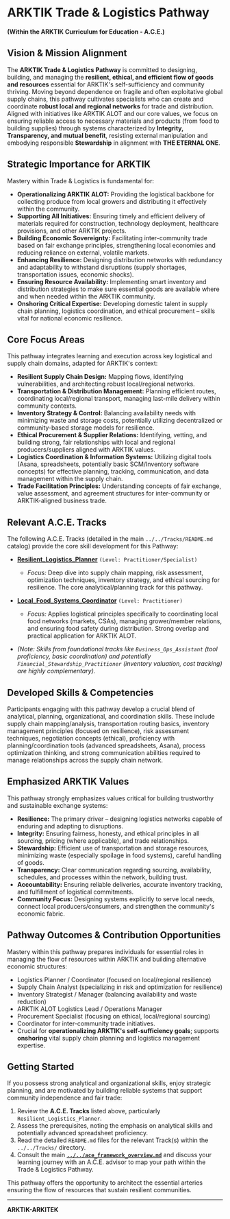 # ARKTIK Trade & Logistics Pathway

**(Within the ARKTIK Curriculum for Education - A.C.E.)**

## Vision & Mission Alignment

The **ARKTIK Trade & Logistics Pathway** is committed to designing, building, and managing the **resilient, ethical, and efficient flow of goods and resources** essential for ARKTIK's self-sufficiency and community thriving. Moving beyond dependence on fragile and often exploitative global supply chains, this pathway cultivates specialists who can create and coordinate **robust local and regional networks** for trade and distribution. Aligned with initiatives like ARKTIK ALOT and our core values, we focus on ensuring reliable access to necessary materials and products (from food to building supplies) through systems characterized by **Integrity, Transparency, and mutual benefit**, resisting external manipulation and embodying responsible **Stewardship** in alignment with **THE ETERNAL ONE**.

## Strategic Importance for ARKTIK

Mastery within Trade & Logistics is fundamental for:

*   **Operationalizing ARKTIK ALOT:** Providing the logistical backbone for collecting produce from local growers and distributing it effectively within the community.
*   **Supporting All Initiatives:** Ensuring timely and efficient delivery of materials required for construction, technology deployment, healthcare provisions, and other ARKTIK projects.
*   **Building Economic Sovereignty:** Facilitating inter-community trade based on fair exchange principles, strengthening local economies and reducing reliance on external, volatile markets.
*   **Enhancing Resilience:** Designing distribution networks with redundancy and adaptability to withstand disruptions (supply shortages, transportation issues, economic shocks).
*   **Ensuring Resource Availability:** Implementing smart inventory and distribution strategies to make sure essential goods are available where and when needed within the ARKTIK community.
*   **Onshoring Critical Expertise:** Developing domestic talent in supply chain planning, logistics coordination, and ethical procurement – skills vital for national economic resilience.

## Core Focus Areas

This pathway integrates learning and execution across key logistical and supply chain domains, adapted for ARKTIK's context:

*   **Resilient Supply Chain Design:** Mapping flows, identifying vulnerabilities, and architecting robust local/regional networks.
*   **Transportation & Distribution Management:** Planning efficient routes, coordinating local/regional transport, managing last-mile delivery within community contexts.
*   **Inventory Strategy & Control:** Balancing availability needs with minimizing waste and storage costs, potentially utilizing decentralized or community-based storage models for resilience.
*   **Ethical Procurement & Supplier Relations:** Identifying, vetting, and building strong, fair relationships with local and regional producers/suppliers aligned with ARKTIK values.
*   **Logistics Coordination & Information Systems:** Utilizing digital tools (Asana, spreadsheets, potentially basic SCM/Inventory software concepts) for effective planning, tracking, communication, and data management within the supply chain.
*   **Trade Facilitation Principles:** Understanding concepts of fair exchange, value assessment, and agreement structures for inter-community or ARKTIK-aligned business trade.

## Relevant A.C.E. Tracks

The following A.C.E. Tracks (detailed in the main `../../Tracks/README.md` catalog) provide the core skill development for this Pathway:

*   **[Resilient_Logistics_Planner](../../Tracks/Resilient_Logistics_Planner/README.md)** `(Level: Practitioner/Specialist)`
    *   *Focus:* Deep dive into supply chain mapping, risk assessment, optimization techniques, inventory strategy, and ethical sourcing for resilience. The core analytical/planning track for this pathway.
*   **[Local_Food_Systems_Coordinator](../../Tracks/Local_Food_Systems_Coordinator/README.md)** `(Level: Practitioner)`
    *   *Focus:* Applies logistical principles specifically to coordinating local food networks (markets, CSAs), managing grower/member relations, and ensuring food safety during distribution. Strong overlap and practical application for ARKTIK ALOT.

*   _(Note: Skills from foundational tracks like `Business_Ops_Assistant` (tool proficiency, basic coordination) and potentially `Financial_Stewardship_Practitioner` (inventory valuation, cost tracking) are highly complementary)._

## Developed Skills & Competencies

Participants engaging with this pathway develop a crucial blend of analytical, planning, organizational, and coordination skills. These include supply chain mapping/analysis, transportation routing basics, inventory management principles (focused on resilience), risk assessment techniques, negotiation concepts (ethical), proficiency with planning/coordination tools (advanced spreadsheets, Asana), process optimization thinking, and strong communication abilities required to manage relationships across the supply chain network.

## Emphasized ARKTIK Values

This pathway strongly emphasizes values critical for building trustworthy and sustainable exchange systems:
*   **Resilience:** The primary driver – designing logistics networks capable of enduring and adapting to disruptions.
*   **Integrity:** Ensuring fairness, honesty, and ethical principles in all sourcing, pricing (where applicable), and trade relationships.
*   **Stewardship:** Efficient use of transportation and storage resources, minimizing waste (especially spoilage in food systems), careful handling of goods.
*   **Transparency:** Clear communication regarding sourcing, availability, schedules, and processes within the network, building trust.
*   **Accountability:** Ensuring reliable deliveries, accurate inventory tracking, and fulfillment of logistical commitments.
*   **Community Focus:** Designing systems explicitly to serve local needs, connect local producers/consumers, and strengthen the community's economic fabric.

## Pathway Outcomes & Contribution Opportunities

Mastery within this pathway prepares individuals for essential roles in managing the flow of resources within ARKTIK and building alternative economic structures:
*   Logistics Planner / Coordinator (focused on local/regional resilience)
*   Supply Chain Analyst (specializing in risk and optimization for resilience)
*   Inventory Strategist / Manager (balancing availability and waste reduction)
*   ARKTIK ALOT Logistics Lead / Operations Manager
*   Procurement Specialist (focusing on ethical, local/regional sourcing)
*   Coordinator for inter-community trade initiatives.
*   Crucial for **operationalizing ARKTIK's self-sufficiency goals**; supports **onshoring** vital supply chain planning and logistics management expertise.

## Getting Started

If you possess strong analytical and organizational skills, enjoy strategic planning, and are motivated by building reliable systems that support community independence and fair trade:
1.  Review the **A.C.E. Tracks** listed above, particularly `Resilient_Logistics_Planner`.
2.  Assess the prerequisites, noting the emphasis on analytical skills and potentially advanced spreadsheet proficiency.
3.  Read the detailed `README.md` files for the relevant Track(s) within the `../../Tracks/` directory.
4.  Consult the main **[`../../ace_framework_overview.md`](../../ace_framework_overview.md)** and discuss your learning journey with an A.C.E. advisor to map your path within the Trade & Logistics Pathway.

This pathway offers the opportunity to architect the essential arteries ensuring the flow of resources that sustain resilient communities.

---
**ARKTIK-ARKITEK**
